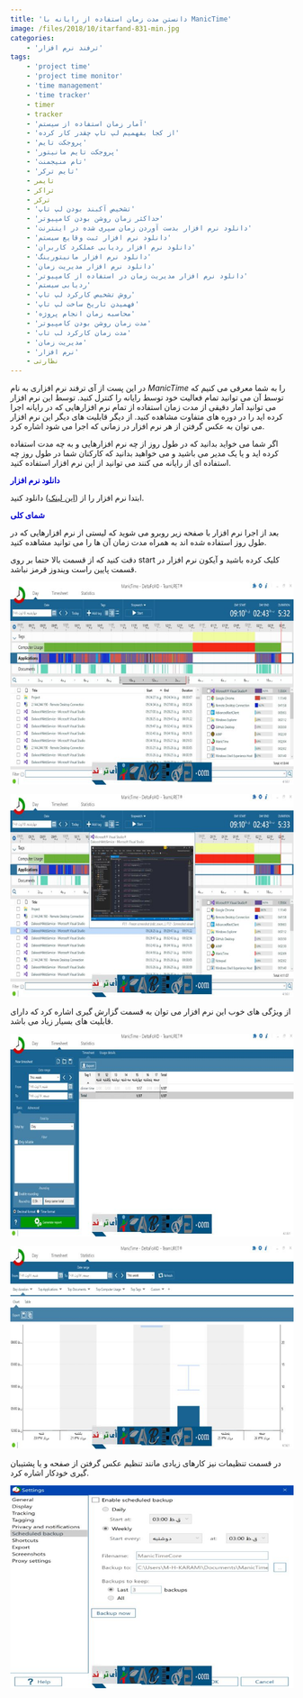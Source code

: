 ```yaml
---
title: 'دانستن مدت زمان استفاده از رایانه با ManicTime'
image: /files/2018/10/itarfand-831-min.jpg
categories:
    - 'ترفند نرم افزار'
tags:
    - 'project time'
    - 'project time monitor'
    - 'time management'
    - 'time tracker'
    - timer
    - tracker
    - 'آمار زمان استفاده از سیستم'
    - 'از کجا بفهمیم لپ تاپ چقدر کار کرده'
    - 'پروجکت تایم'
    - 'پروجکت تایم مانیتور'
    - 'تام منیجمنت'
    - 'تایم ترکر'
    - تایمر
    - تراکر
    - ترکر
    - 'تشخیص آکبند بودن لپ تاپ'
    - 'حداکثر زمان روشن بودن کامپیوتر'
    - 'دانلود نرم افزار بدست آوردن زمان سپری شده در اینترنت'
    - 'دانلود نرم افزار ثبت وقایع سیستم'
    - 'دانلود نرم افزار ردیابی عملکرد کاربران'
    - 'دانلود نرم افزار مانیتورینگ'
    - 'دانلود نرم افزار مدیریت زمان'
    - 'دانلود نرم افزار مدیریت زمان در استفاده از کامپیوتر'
    - 'ردیابی سیستم'
    - 'روش تشخیص کارکرد لپ تاپ'
    - 'فهمیدن تاریخ ساخت لپ تاپ'
    - 'محاسبه زمان انجام پروژه'
    - 'مدت زمان روشن بودن کامپیوتر'
    - 'مدت زمان کارکرد لب تاب'
    - 'مدیریت زمان'
    - 'نرم افزار'
    - نظارتی
---
```


 در این پست از آی ترفند نرم افزاری به نام *ManicTime* را به شما معرفی می کنیم که توسط آن می توانید تمام فعالیت خود توسط رایانه را کنترل کنید. توسط این نرم افزار می توانید آمار دقیقی از مدت زمان استفاده از تمام نرم افزارهایی که در رایانه اجرا کرده اید را در دوره های متفاوت مشاهده کنید. از دیگر قابلیت های دیگر این نرم افزار می توان به عکس گرفتن از هر نرم افزار در زمانی که اجرا می شود اشاره کرد.

 اگر شما می خواید بدانید که در طول روز از چه نرم افزارهایی و به چه مدت استفاده کرده اید و یا یک مدیر می باشید و می خواهید بدانید که کارکنان شما در طول روز چه استفاده ای از رایانه می کنند می توانید از این نرم افزار استفاده کنید.

 <span style="color:#0000CD;">**دانلود نرم افزار**</span>

 ابتدا نرم افزار را از ([این لینک](https://soft98.ir/software/15881-manictime.html)) دانلود کنید.

 **<span style="color:#0000CD;">شمای کلی</span>**

 بعد از اجرا نرم افزار با صفحه زیر روبرو می شوید که لیستی از نرم افزارهایی که در طول روز استفاده شده اند به همراه مدت زمان آن ها را می توانید مشاهده کنید.

 دقت کنید که از قسمت بالا حتما بر روی start کلیک کرده باشید و آیکون نرم افزار در قسمت پایین راست ویندوز قرمز نباشد.

 ![mhkarami97](/files/2018/10/itarfand-826-min.jpg)

 ![mhkarami97](/files/2018/10/itarfand-827-min.jpg)

 از ویژگی های خوب این نرم افزار می توان به قسمت گزارش گیری اشاره کرد که دارای قابلیت های بسیار زیاد می باشد.

 ![mhkarami97](/files/2018/10/itarfand-828-min.jpg)

 ![mhkarami97](/files/2018/10/itarfand-829-min.jpg)

 در قسمت تنظیمات نیز کارهای زیادی مانند تنظیم عکس گرفتن از صفحه و یا پشتیبان گیری خودکار اشاره کرد.

 ![mhkarami97](/files/2018/10/itarfand-830-min.jpg)